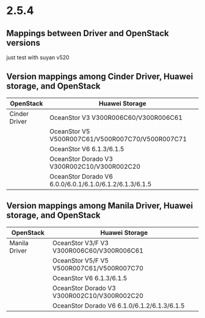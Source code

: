 # 2.5.4
## Mappings between Driver and OpenStack versions
just test with suyan v520

## Version mappings among Cinder Driver, Huawei storage, and OpenStack
| OpenStack |Huawei Storage|
|---|---|
|Cinder Driver|OceanStor V3 V300R006C60/V300R006C61|
| |OceanStor V5 V500R007C61/V500R007C70/V500R007C71 |
| |OceanStor V6 6.1.3/6.1.5|
| |OceanStor Dorado V3 V300R002C10/V300R002C20|
| |OceanStor Dorado V6 6.0.0/6.0.1/6.1.0/6.1.2/6.1.3/6.1.5|

## Version mappings among Manila Driver, Huawei storage, and OpenStack
| OpenStack |Huawei Storage|
|---|---|
|Manila Driver|OceanStor V3/F V3 V300R006C60/V300R006C61|
| |OceanStor V5/F V5 V500R007C61/V500R007C70|
| |OceanStor V6 6.1.3/6.1.5|
| |OceanStor Dorado V3 V300R002C10/V300R002C20|
| |OceanStor Dorado V6 6.1.0/6.1.2/6.1.3/6.1.5|
